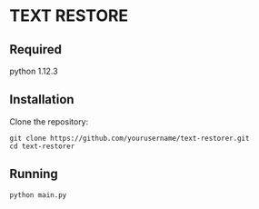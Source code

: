 # TEXT RESTORE

## Required
python 1.12.3

## Installation
Clone the repository:
```
git clone https://github.com/yourusername/text-restorer.git
cd text-restorer
```

## Running
```
python main.py
```
